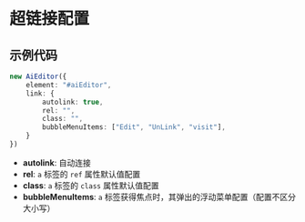 # 超链接配置


## 示例代码

```typescript
new AiEditor({
    element: "#aiEditor",
    link: {
        autolink: true,
        rel: "",
        class: "",
        bubbleMenuItems: ["Edit", "UnLink", "visit"],
    }
})
```

- **autolink**: 自动连接
- **rel**: `a` 标签的 `ref` 属性默认值配置
- **class**:  `a` 标签的  `class` 属性默认值配置
- **bubbleMenuItems**:  `a` 标签获得焦点时，其弹出的浮动菜单配置（配置不区分大小写）


